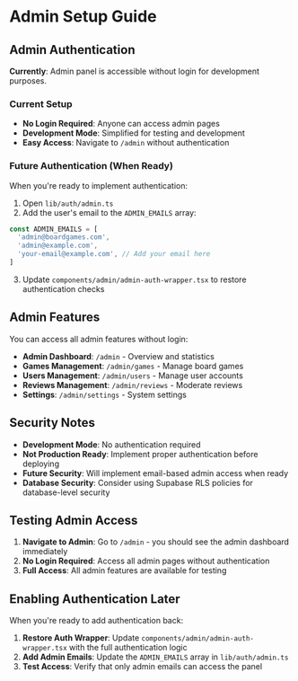 # Admin Setup Guide

## Admin Authentication

**Currently**: Admin panel is accessible without login for development purposes.

### Current Setup

- **No Login Required**: Anyone can access admin pages
- **Development Mode**: Simplified for testing and development
- **Easy Access**: Navigate to `/admin` without authentication

### Future Authentication (When Ready)

When you're ready to implement authentication:

1. Open `lib/auth/admin.ts`
2. Add the user's email to the `ADMIN_EMAILS` array:

```typescript
const ADMIN_EMAILS = [
  'admin@boardgames.com',
  'admin@example.com',
  'your-email@example.com', // Add your email here
]
```

3. Update `components/admin/admin-auth-wrapper.tsx` to restore authentication checks

## Admin Features

You can access all admin features without login:

- **Admin Dashboard**: `/admin` - Overview and statistics
- **Games Management**: `/admin/games` - Manage board games
- **Users Management**: `/admin/users` - Manage user accounts
- **Reviews Management**: `/admin/reviews` - Moderate reviews
- **Settings**: `/admin/settings` - System settings

## Security Notes

- **Development Mode**: No authentication required
- **Not Production Ready**: Implement proper authentication before deploying
- **Future Security**: Will implement email-based admin access when ready
- **Database Security**: Consider using Supabase RLS policies for database-level security

## Testing Admin Access

1. **Navigate to Admin**: Go to `/admin` - you should see the admin dashboard immediately
2. **No Login Required**: Access all admin pages without authentication
3. **Full Access**: All admin features are available for testing

## Enabling Authentication Later

When you're ready to add authentication back:

1. **Restore Auth Wrapper**: Update `components/admin/admin-auth-wrapper.tsx` with the full authentication logic
2. **Add Admin Emails**: Update the `ADMIN_EMAILS` array in `lib/auth/admin.ts`
3. **Test Access**: Verify that only admin emails can access the panel
